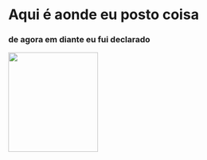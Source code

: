 <h1>Aqui é aonde eu posto coisa</h1>

<h3>de agora em diante eu fui declarado</h3>

<picture align="center"><img align="end" height="200" width="180" src="https://media.tenor.com/LlQD9EMvycQAAAAd/don-comedia.gif" /></picture>


